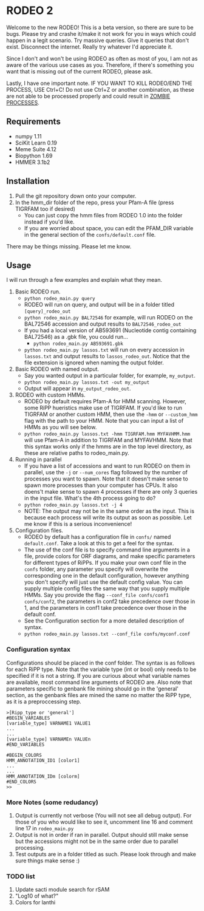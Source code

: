 # RODEO 2
Welcome to the new RODEO! This is a beta version, so there are sure to be bugs. Please try and crashe it/make it not work for you in ways which could happen in a legit scenario. Try massive queries. Give it queries that don't exist. Disconnect the internet. Really try whatever I'd appreciate it. 

Since I don't and won't be using RODEO as often as most of you, I am not as aware of the various use cases as you. Therefore, if there's something you want that is missing out of the current RODEO, please ask. 

Lastly, I have one important note. IF YOU WANT TO KILL RODEO/END THE PROCESS, USE Ctrl+C! Do not use Ctrl+Z or another combination, as these are not able to be processed properly and could result in [ZOMBIE PROCESSES](https://stackoverflow.com/questions/20688982/zombie-process-vs-orphan-process). 

## Requirements
* numpy 1.11
* SciKit Learn 0.19
* Meme Suite 4.12
* Biopython 1.69
* HMMER 3.1b2

## Installation

1. Pull the git repository down onto your computer.
2. In the hmm_dir folder of the repo, press your Pfam-A file (press TIGRFAM too if desired)
    * You can just copy the hmm files from RODEO 1.0 into the folder instead if you'd like.
    * If you are worried about space, you can edit the PFAM_DIR variable in the general section of the `confs/default.conf` file.

There may be things missing. Please let me know.

## Usage
I will run through a few examples and explain what they mean.
1. Basic RODEO run. 
    *  `python rodeo_main.py query`
    *  RODEO will run on query, and output will be in a folder titled `[query]_rodeo_out`
    *  `python rodeo_main.py BAL72546` for example, will run RODEO on the BAL72546 accession and output results to `BAL72546_rodeo_out`
    *  If you had a local version of AB593691 (Nucleotide contig containing BAL72546) as a .gbk file, you could run...
        * `python rodeo_main.py AB593691.gbk` 
    *  `python rodeo_main.py lassos.txt` will run on every accession in `lassos.txt` and output results to `lassos_rodeo_out`. Notice that the file extension is ignored when naming the output folder.
2. Basic RODEO with named output.
    * Say you wanted output in a particular folder, for example, `my_output`.
    * `python rodeo_main.py lassos.txt -out my_output`
    * Output will appear in `my_output_rodeo_out`.
3. RODEO with custom HMMs.
    * RODEO by default requires Pfam-A for HMM scanning. However, some RiPP hueristics make use of TIGRFAM. If you'd like to run TIGRFAM or another custom HMM, then use the `-hmm` or `--custom_hmm` flag with the path to your HMM. Note that you can input a list of HMMs as you will see below.
    * `python rodeo_main.py lassos.txt -hmm TIGRFAM.hmm MYFAVHMM.hmm` will use Pfam-A in addition to TIGRFAM and MYFAVHMM. Note that this syntax works only if the hmms are in the top level directory, as these are relative paths to rodeo_main.py.
4. Running in parallel
    * If you have a list of accessions and want to run RODEO on them in parallel, use the `-j` or `--num_cores` flag followed by the number of processes you want to spawn. Note that it doesn't make sense to spawn more processes than your computer has CPUs. It also doens't make sense to spawn 4 processes if there are only 3 queries in the input file. What's the 4th process going to do?
    * `python rodeo_main.py lassos.txt -j 4`
    * NOTE: The output may not be in the same order as the input. This is because each process will write its output as soon as possible. Let me know if this is a serious inconvenience!
5. Configuration files.
    * RODEO by default has a configuration file in `confs/` named `default.conf`. Take a look at this to get a feel for the syntax. 
    * The use of the conf file is to specify command line arguments in a file, provide colors for ORF diagrams, and make specific parameters for different types of RiPPs. If you make your own conf file in the `confs` folder, any parameter you specify will overwrite the corresponding one in the default configuration, however anything you don't specify will just use the default config value. You can supply multiple config files the same way that you supply multiple HMMs. Say you provide the flag `--conf_file confs/conf1 confs/conf2`, the parameters in conf2 take precedence over those in 1, and the parameters in conf1 take precedence over those in the default conf.
    * See the Configuration section for a more detailed description of syntax.
    * `python rodeo_main.py lassos.txt --conf_file confs/myconf.conf`

### Configuration syntax
Configurations should be placed in the conf folder. The syntax is as follows for each RiPP type. Note that the variable type (int or bool) only needs to be specified if it is not a string. If you are curious about what variable names are available, most command line arguments of RODEO are. Also note that parameters specific to genbank file mining should go in the 'general' section, as the genbank files are mined the same no matter the RiPP type, as it is a preproccessing step.
```
>[Ripp_type or 'general']
#BEGIN_VARIABLES
[variable_type] VARNAME1 VALUE1
...
...
[variable_type] VARNAMEn VALUEn
#END_VARIABLES

#BEGIN_COLORS
HMM_ANNOTATION_ID1 [color1]
...
...
HMM_ANNOTATION_IDm [colorm]
#END_COLORS
>>
```
### More Notes (some redudancy)
1. Output is currently not verbose (You will not see all debug output). For those of you who would like to see it, uncomment line 16 and comment line 17 in `rodeo_main.py`
2. Output is not in order if ran in parallel. Output should still make sense but the accessions might not be in the same order due to parallel processing.
3. Test outputs are in a folder titled as such. Please look through and make sure things make sense :)


### TODO list
1. Update sacti module search for rSAM
2. "Log10 of what?"
3. Colors for lanthi